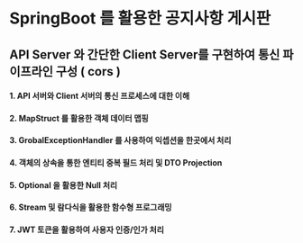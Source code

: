 # SpringBoot 를 활용한 공지사항 게시판
## API Server 와 간단한 Client Server를 구현하여 통신 파이프라인 구성 ( cors )
#### 1. API 서버와 Client 서버의 통신 프로세스에 대한 이해
#### 2. MapStruct 를 활용한 객체 데이터 맵핑
#### 3. GrobalExceptionHandler 를 사용하여 익셉션을 한곳에서 처리
#### 4. 객체의 상속을 통한 엔티티 중복 필드 처리 및 DTO Projection
#### 5. Optional 을 활용한 Null 처리
#### 6. Stream 및 람다식을 활용한 함수형 프로그래밍
#### 7. JWT 토큰을 활용하여 사용자 인증/인가 처리
